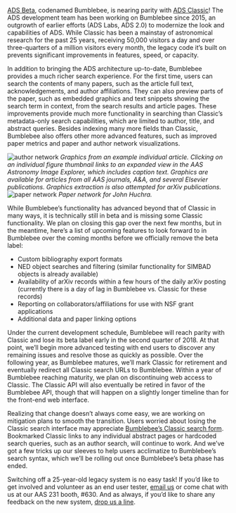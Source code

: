 
[ADS Beta](https://ui.adsabs.harvard.edu/), codenamed Bumblebee, is nearing parity with [ADS Classic](http://adsabs.harvard.edu/)! The ADS development team has been working on Bumblebee since 2015, an outgrowth of earlier efforts (ADS Labs, ADS 2.0) to modernize the look and capabilities of ADS. While Classic has been a mainstay of astronomical research for the past 25 years, receiving 50,000 visitors a day and over three-quarters of a million visitors every month, the legacy code it’s built on prevents significant improvements in features, speed, or capacity.

In addition to bringing the ADS architecture up-to-date, Bumblebee provides a much richer search experience. For the first time, users can search the contents of many papers, such as the article full text, acknowledgements, and author affiliations. They can also preview parts of the paper, such as embedded graphics and text snippets showing the search term in context, from the search results and article pages. These improvements provide much more functionality in searching than Classic’s metadata-only search capabilities, which are limited to author, title, and abstract queries. Besides indexing many more fields than Classic, Bumblebee also offers other more advanced features, such as improved paper metrics and paper and author network visualizations. 

<img src="{{site.baseurl}}/img/graphics.png" alt="author network" class="img-responsive">
<i>Graphics from an example individual article. Clicking on an individual figure thumbnail links to an expanded view in the AAS Astronomy Image Explorer, which includes caption text. Graphics are available for articles from all AAS journals, A&A, and several Elsevier publications. Graphics extraction is also attempted for arXiv publications. </i>
<br/>

<img src="{{site.baseurl}}/img/paper-network.png" alt="paper network" class="img-responsive">
<i>Paper network for John Huchra.</i>
<br/>

While Bumblebee’s functionality has advanced beyond that of Classic in many ways, it is technically still in beta and is missing some Classic functionality. We plan on closing this gap over the next few months, but in the meantime, here’s a list of upcoming features to look forward to in Bumblebee over the coming months before we officially remove the beta label:
- Custom bibliography export formats
- NED object searches and filtering (similar functionality for SIMBAD objects is already available)
- Availability of arXiv records within a few hours of the daily arXiv posting (currently there is a day of lag in Bumblebee vs. Classic for these records)
- Reporting on collaborators/affiliations for use with NSF grant applications
- Additional data and paper linking options


Under the current development schedule, Bumblebee will reach parity with Classic and lose its beta label early in the second quarter of 2018. At that point, we’ll begin more advanced testing with end users to discover any remaining issues and resolve those as quickly as possible. Over the following year, as Bumblebee matures, we’ll mark Classic for retirement and eventually redirect all Classic search URLs to Bumblebee. Within a year of Bumblebee reaching maturity, we plan on discontinuing web access to Classic. The Classic API will also eventually be retired in favor of the Bumblebee API, though that will happen on a slightly longer timeline than for the front-end web interface.

Realizing that change doesn’t always come easy, we are working on mitigation plans to smooth the transition. Users worried about losing the Classic search interface may appreciate [Bumblebee’s Classic search form](https://ui.adsabs.harvard.edu/#classic-form). Bookmarked Classic links to any individual abstract pages or hardcoded search queries, such as an author search, will continue to work. And we’ve got a few tricks up our sleeves to help users acclimatize to Bumblebee’s search syntax, which we’ll be rolling out once Bumblebee’s beta phase has ended.

Switching off a 25-year-old legacy system is no easy task! If you’d like to get involved and volunteer as an end user tester, [email us](mailto:adshelp@cfa.harvard.edu) or come chat with us at our AAS 231 booth, #630. And as always, if you’d like to share any feedback on the new system, [drop us a line](mailto:adshelp@cfa.harvard.edu).

